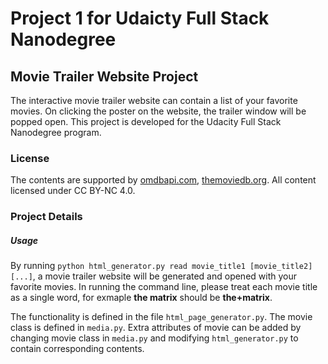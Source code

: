 # Project 1 for Udaicty Full Stack Nanodegree
## Movie Trailer Website Project
The interactive movie trailer website can contain a list of your favorite movies. On clicking the poster on the website, the trailer window will be popped open. This project is developed for the Udacity Full Stack Nanodegree program.
### License
The contents are supported by [omdbapi.com](http://www.omdbapi.com/), [themoviedb.org](https://www.themoviedb.org). All content licensed under CC BY-NC 4.0.
### Project Details
##### Usage
By running `python html_generator.py read movie_title1 [movie_title2] [...]`, a movie trailer website will be generated
 and opened with your favorite movies. In running the command line, please treat each movie title as a single word, for exmaple **the matrix** should be **the+matrix**.

The functionality is defined in the file `html_page_generator.py`. The movie class is defined in `media.py`. Extra attributes of movie can be added by changing movie class in `media.py` and modifying `html_generator.py` to contain corresponding contents.
